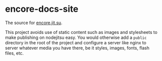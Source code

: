 encore-docs-site
================

The source for [encore.jit.su](//encore.jit.su).

This project avoids use of static content such as images and stylesheets to make publishing on nodejitsu easy.
You would otherwise add a `public` directory in the root of the project and configure a server like nginx to
server whatever media you have there, be it styles, images, fonts, flash files, etc.
